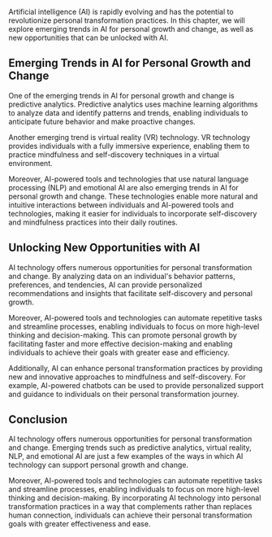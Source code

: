 
Artificial intelligence (AI) is rapidly evolving and has the potential to revolutionize personal transformation practices. In this chapter, we will explore emerging trends in AI for personal growth and change, as well as new opportunities that can be unlocked with AI.

Emerging Trends in AI for Personal Growth and Change
----------------------------------------------------

One of the emerging trends in AI for personal growth and change is predictive analytics. Predictive analytics uses machine learning algorithms to analyze data and identify patterns and trends, enabling individuals to anticipate future behavior and make proactive changes.

Another emerging trend is virtual reality (VR) technology. VR technology provides individuals with a fully immersive experience, enabling them to practice mindfulness and self-discovery techniques in a virtual environment.

Moreover, AI-powered tools and technologies that use natural language processing (NLP) and emotional AI are also emerging trends in AI for personal growth and change. These technologies enable more natural and intuitive interactions between individuals and AI-powered tools and technologies, making it easier for individuals to incorporate self-discovery and mindfulness practices into their daily routines.

Unlocking New Opportunities with AI
-----------------------------------

AI technology offers numerous opportunities for personal transformation and change. By analyzing data on an individual's behavior patterns, preferences, and tendencies, AI can provide personalized recommendations and insights that facilitate self-discovery and personal growth.

Moreover, AI-powered tools and technologies can automate repetitive tasks and streamline processes, enabling individuals to focus on more high-level thinking and decision-making. This can promote personal growth by facilitating faster and more effective decision-making and enabling individuals to achieve their goals with greater ease and efficiency.

Additionally, AI can enhance personal transformation practices by providing new and innovative approaches to mindfulness and self-discovery. For example, AI-powered chatbots can be used to provide personalized support and guidance to individuals on their personal transformation journey.

Conclusion
----------

AI technology offers numerous opportunities for personal transformation and change. Emerging trends such as predictive analytics, virtual reality, NLP, and emotional AI are just a few examples of the ways in which AI technology can support personal growth and change.

Moreover, AI-powered tools and technologies can automate repetitive tasks and streamline processes, enabling individuals to focus on more high-level thinking and decision-making. By incorporating AI technology into personal transformation practices in a way that complements rather than replaces human connection, individuals can achieve their personal transformation goals with greater effectiveness and ease.
